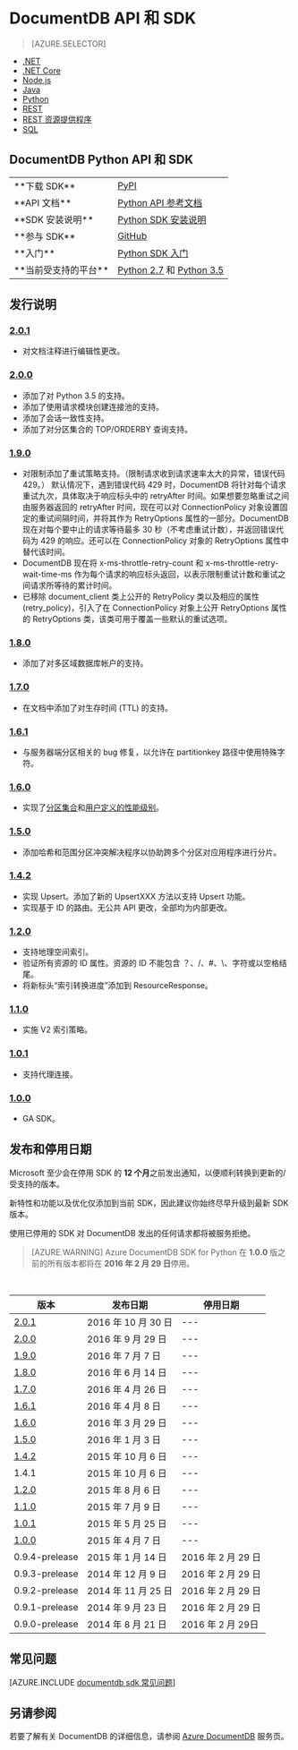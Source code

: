 <properties
    pageTitle="DocumentDB Python API 和 SDK | Azure"
    description="了解有关 Python API 和 SDK 的全部信息，包括发布日期、停用日期和 DocumentDB Python SDK 各版本之间所做的更改。"
    services="documentdb"
    documentationcenter="python"
    author="rnagpal"
    manager="jhubbard"
    editor="cgronlun" />  

<tags
    ms.assetid="3ac344a9-b2fa-4a3f-a4cc-02d287e05469"
    ms.service="documentdb"
    ms.workload="data-services"
    ms.tgt_pltfrm="na"
    ms.devlang="python"
    ms.topic="article"
    ms.date="10/30/2016"
    wacn.date="12/27/2016"
    ms.author="rnagpal" />

# DocumentDB API 和 SDK
>[AZURE.SELECTOR]
- [.NET](/documentation/articles/documentdb-sdk-dotnet/)
- [.NET Core](/documentation/articles/documentdb-sdk-dotnet-core/)
- [Node.js](/documentation/articles/documentdb-sdk-node/)
- [Java](/documentation/articles/documentdb-sdk-java/)
- [Python](/documentation/articles/documentdb-sdk-python/)
- [REST](https://docs.microsoft.com/zh-cn/rest/api/documentdb/)
- [REST 资源提供程序](https://docs.microsoft.com/rest/api/documentdbresourceprovider/)
- [SQL](https://msdn.microsoft.com/zh-cn/library/azure/dn782250.aspx)

## DocumentDB Python API 和 SDK
<table>  


<tr><td>**下载 SDK**</td><td><a href="https://pypi.python.org/pypi/pydocumentdb">PyPI</a></td></tr>

<tr><td>**API 文档**</td><td><a href="http://azure.github.io/azure-documentdb-python/api/pydocumentdb.html">Python API 参考文档</a></td></tr>

<tr><td>**SDK 安装说明**</td><td><a href="http://azure.github.io/azure-documentdb-python/">Python SDK 安装说明</a></td></tr>

<tr><td>**参与 SDK**</td><td><a href="https://github.com/Azure/azure-documentdb-python">GitHub</a></td></tr>

<tr><td>**入门**</td><td><a href="/documentation/articles/documentdb-python-application/">Python SDK 入门</a></td></tr>

<tr><td>**当前受支持的平台**</td><td><a href="https://www.python.org/downloads/">Python 2.7</a> 和 <a href="https://www.python.org/downloads/">Python 3.5</a></td></tr>
</table>

## 发行说明
### <a name="2.0.1"/>[2\.0.1](https://pypi.python.org/pypi/pydocumentdb/2.0.1)
- 对文档注释进行编辑性更改。

### <a name="2.0.0"/>[2\.0.0](https://pypi.python.org/pypi/pydocumentdb/2.0.0)
- 添加了对 Python 3.5 的支持。
- 添加了使用请求模块创建连接池的支持。
- 添加了会话一致性支持。
- 添加了对分区集合的 TOP/ORDERBY 查询支持。

### <a name="1.9.0"/>[1\.9.0](https://pypi.python.org/pypi/pydocumentdb/1.9.0)
- 对限制添加了重试策略支持。（限制请求收到请求速率太大的异常，错误代码 429。） 默认情况下，遇到错误代码 429 时，DocumentDB 将针对每个请求重试九次，具体取决于响应标头中的 retryAfter 时间。如果想要忽略重试之间由服务器返回的 retryAfter 时间，现在可以对 ConnectionPolicy 对象设置固定的重试间隔时间，并将其作为 RetryOptions 属性的一部分。DocumentDB 现在对每个要中止的请求等待最多 30 秒（不考虑重试计数），并返回错误代码为 429 的响应。还可以在 ConnectionPolicy 对象的 RetryOptions 属性中替代该时间。
- DocumentDB 现在将 x-ms-throttle-retry-count 和 x-ms-throttle-retry-wait-time-ms 作为每个请求的响应标头返回，以表示限制重试计数和重试之间请求所等待的累计时间。
- 已移除 document\_client 类上公开的 RetryPolicy 类以及相应的属性 (retry\_policy)，引入了在 ConnectionPolicy 对象上公开 RetryOptions 属性的 RetryOptions 类，该类可用于覆盖一些默认的重试选项。

### <a name="1.8.0"/>[1\.8.0](https://pypi.python.org/pypi/pydocumentdb/1.8.0)
- 添加了对多区域数据库帐户的支持。

### <a name="1.7.0"/>[1\.7.0](https://pypi.python.org/pypi/pydocumentdb/1.7.0)
- 在文档中添加了对生存时间 (TTL) 的支持。

### <a name="1.6.1"/>[1\.6.1](https://pypi.python.org/pypi/pydocumentdb/1.6.1)
- 与服务器端分区相关的 bug 修复，以允许在 partitionkey 路径中使用特殊字符。

### <a name="1.6.0"/>[1\.6.0](https://pypi.python.org/pypi/pydocumentdb/1.6.0)
- 实现了[分区集合](/documentation/articles/documentdb-partition-data/)和[用户定义的性能级别](/documentation/articles/documentdb-performance-levels/)。

### <a name="1.5.0"/>[1\.5.0](https://pypi.python.org/pypi/pydocumentdb/1.5.0)
- 添加哈希和范围分区冲突解决程序以协助跨多个分区对应用程序进行分片。

### <a name="1.4.2"/>[1\.4.2](https://pypi.python.org/pypi/pydocumentdb/1.4.2)
- 实现 Upsert。添加了新的 UpsertXXX 方法以支持 Upsert 功能。
- 实现基于 ID 的路由。无公共 API 更改，全部均为内部更改。

### <a name="1.2.0"/>[1\.2.0](https://pypi.python.org/pypi/pydocumentdb/1.2.0)
- 支持地理空间索引。
- 验证所有资源的 ID 属性。资源的 ID 不能包含 ？、/、#、\\、字符或以空格结尾。
- 将新标头“索引转换进度”添加到 ResourceResponse。

### <a name="1.1.0"/>[1\.1.0](https://pypi.python.org/pypi/pydocumentdb/1.1.0)
- 实施 V2 索引策略。

### <a name="1.0.1"/>[1\.0.1](https://pypi.python.org/pypi/pydocumentdb/1.0.1)
- 支持代理连接。

### <a name="1.0.0"/>[1\.0.0](https://pypi.python.org/pypi/pydocumentdb/1.0.0)
- GA SDK。

## 发布和停用日期
Microsoft 至少会在停用 SDK 的 **12 个月**之前发出通知，以便顺利转换到更新的/受支持的版本。

新特性和功能以及优化仅添加到当前 SDK，因此建议你始终尽早升级到最新 SDK 版本。

使用已停用的 SDK 对 DocumentDB 发出的任何请求都将被服务拒绝。

> [AZURE.WARNING]
Azure DocumentDB SDK for Python 在 **1.0.0** 版之前的所有版本都将在 **2016 年 2 月 29 日**停用。

<br/>

| 版本 | 发布日期 | 停用日期 |
| --- | --- | --- |
| [2\.0.1](#2.0.1) |2016 年 10 月 30 日|--- | 
| [2\.0.0](#2.0.0) | 2016 年 9 月 29 日 |--- | 
| [1\.9.0](#1.9.0) | 2016 年 7 月 7 日 |--- | 
|[1\.8.0](#1.8.0) | 2016 年 6 月 14 日 |--- | 
|[1\.7.0](#1.7.0) | 2016 年 4 月 26 日 |--- | 
|[1\.6.1](#1.6.1) | 2016 年 4 月 8 日 |--- | 
|[1\.6.0](#1.6.0) | 2016 年 3 月 29 日 |--- | 
|[1\.5.0](#1.5.0) | 2016 年 1 月 3 日 |--- | 
|[1\.4.2](#1.4.2) | 2015 年 10 月 6 日 |--- | 
| 1\.4.1           | 2015 年 10 月 6 日 |--- | 
|[1\.2.0](#1.2.0) | 2015 年 8 月 6 日 |--- | 
|[1\.1.0](#1.1.0) | 2015 年 7 月 9 日 |--- | 
|[1\.0.1](#1.0.1) | 2015 年 5 月 25 日 |--- | 
|[1\.0.0](#1.0.0) | 2015 年 4 月 7 日 |--- | 
|0.9.4-prelease | 2015 年 1 月 14 日 | 2016 年 2 月 29 日 | 
|0.9.3-prelease | 2014 年 12 月 9 日 | 2016 年 2 月 29 日 | 
|0.9.2-prelease | 2014 年 11 月 25 日 | 2016 年 2 月 29 日 | 
|0.9.1-prelease | 2014 年 9 月 23 日 | 2016 年 2 月 29 日 | 
|0.9.0-prelease | 2014 年 8 月 21 日 | 2016 年 2 月 29日|

## 常见问题
[AZURE.INCLUDE [documentdb sdk 常见问题](../../includes/documentdb-sdk-faq.md)]

## 另请参阅
若要了解有关 DocumentDB 的详细信息，请参阅 [Azure DocumentDB](/home/features/documentdb/) 服务页。

<!---HONumber=Mooncake_1219_2016-->
